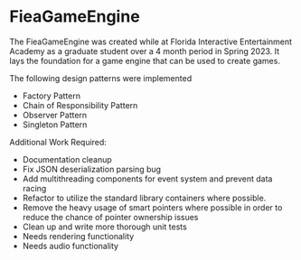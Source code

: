 # FieaGameEngine
The FieaGameEngine was created while at Florida Interactive Entertainment Academy as a graduate student over a 4 month period in Spring 2023. It lays the foundation for a game engine that can be used to create games. 

The following design patterns were implemented
- Factory Pattern
- Chain of Responsibility Pattern
- Observer Pattern
- Singleton Pattern

Additional Work Required: 
- Documentation cleanup
- Fix JSON deserialization parsing bug
- Add multithreading components for event system and prevent data racing
- Refactor to utilize the standard library containers where possible.
- Remove the heavy usage of smart pointers where possible in order to reduce the chance of pointer ownership issues
- Clean up and write more thorough unit tests
- Needs rendering functionality
- Needs audio functionality
